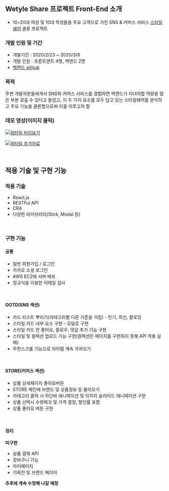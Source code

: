 ## Wetyle Share 프로젝트 Front-End 소개

- 10~20대 여성 및 10대 학생들을 주요 고객으로 가진 SNS & 커머스 서비스 [스타일쉐어](https://www.styleshare.kr/) 클론 프로젝트

### 개발 인원 및 기간

- 개발기간 : 2020/2/23 ~ 2020/3/6
- 개발 인원 : 프론트엔트 4명, 백엔드 2명
- [백엔드 github](https://github.com/wecode-bootcamp-korea/wetyle-share-backend)

### 목적

주변 개발자분들에게서 SNS와 커머스 서비스를 경험하면 백엔드가 지녀야할 역량을 많은 부분 갖출 수 있다고 들었고, 이 두 가지 요소를 모두 담고 있는 스타일쉐어를 분석하고 주요 기능을 클론함으로써 이를 이루고자 함

### 데모 영상(이미지 클릭)

[![위타일 미리보기](http://img.youtube.com/vi/Wd_x8jr5elM/0.jpg)](https://youtu.be/Wd_x8jr5elM)

[![위타일 추가자료](http://img.youtube.com/vi/2-BrM4u5q3s/0.jpg)](https://youtu.be/2-BrM4u5q3s)

<br/>

## 적용 기술 및 구현 기능

### 적용 기술

- React.js
- RESTFul API
- CRA
- 다양한 라이브러리(Slick, Modal 등)

</br>

### 구현 기능

#### 공통

- 일반 회원가입 / 로그인
- 카카오 소셜 로그인
- AWS EC2에 서버 배포
- 정규식을 이용한 이메일 검사

</br>

#### OOTD(SNS 섹션)

- 카드 리스트 뿌리기(카테고리별 다른 기준을 가짐) - 인기, 최신, 팔로잉
- 스타일 카드 내부 요소 구현 - 모달로 구현
- 스타일 카드 안 좋아요, 팔로우, 댓글 추가 기능 구현
- 스타일 및 컬렉션 업로드 기능 구현(컬렉션은 페이지를 구현하지 못해 API 적용 실패)
- 무한스크롤 기능으로 아이템 계속 가져오기

</br>

#### STORE(커머스 섹션)

- 상품 상세페이지 좋아요버튼
- STORE 메인에 브랜드 및 상품정보 등 불러오기
- 카테고리 클릭 시 하단바 애니메이션 및 이미지 슬라이드 애니메이션 구현
- 상품 선택시 수량체크 및 가격 결정, 할인률 포함
- 상품 좋아요 버튼 구현

</br>

#### 정리

**미구현**

- 상품 결제 API
- 장바구니 기능
- 마이페이지
- 기획전 및 브랜드 페이지

**추후에 계속 수정해 나갈 예정**
